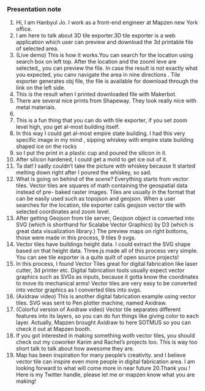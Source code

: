 ### Presentation note

1. Hi, I am Hanbyul Jo. I work as a front-end engineer at Mapzen new York office.
2. I am here to talk about 3D tile exporter.3D tile exporter is a web application which user can preview and download the 3d printable file of selected area.
3. (Live demo) This is how it works.You can search for the location using search box on left top. After the location and the zooml leve are selected,, you can preview the file. In case the result is not exactly what you expected, you canv navigate the area in nine directions . Tile exporter generates obj file, the file is available for download through the link on the left side.
4. This is the result when I printed downloaded file with Makerbot.
5. There are several nice prints from Shapeway. They look really nice with metal materials.
6.
7. This is a fun thing that you can do with tile exporter, if you set zoom level high, you get al-most building itself.
8. In this way I could get al-most empire state building. I had this very specific image in my mind , sipping whiskey with empire state building shaped ice on the  rocks
9. so I put the print in a plastic cup and poured the silicon in it.
10. After silicon hardened, I could get a mold to get ice out of it.
11. Ta dat! I sadly couldn’t take the picture with whiskey because It started melting down right after I poured the whiskey, so sad.
12. What is going on behind of the scene? Everything starts from vector tiles. Vector tiles are squares of math containing the geospatial data instead of pre- baked raster images. Tiles are usually in the format that can be easily used such as topojson and geojson. When a user searches for the location, tile exporter calls geojson vector tile with selected coordinates and zoom level.
13. After getting Geojson from tile server,  Geojson object is converted into SVG (which is shorthand for Scalabe Vector Graphics) by D3 (which is great data visualization library.) The preview maps on right bottoms, those were made in this process, 9 tiles 9 svgs.
14.  Vector tiles have buildings height data. I could  extract the SVG shape based on that height data. Three.js made all of this process very simple. You can see tile exporter is a quite quilt of open source projects!
15. In this process, I found Vector Tiles great for digital fabrication like laser cutter, 3d printer etc. Digital fabrication tools usually expect vector graphics such as SVGs as inputs, because it gotta know the coordinates to move its mechanical arms! Vector tiles are very easy to be converted into vector graphics as I converted tiles into svgs.
16. (Axidraw video) This is another digital fabrication example using vector tiles. SVG was sent to Pen plotter machine, named Axidraw.
17. (Colorful version of Axidraw video)  Vector tile separates different features into its layers, so you can do fun things like giving color to each layer. Actually, Mapzen brought Axidraw to here SOTMUS so you can check it out at Mapzen booth.
18. If you got interested in making something woth vector tiles, you should check out my coworker Karim and Rachel’s projects too. This is way too short talk to talk about how awesome they are.
19. Map has been inspiration for many people’s creativity. and I believe vector tile can inspire even more people in digital fabrication area. I am looking forward to what will come more in near future
20.Thank you ! Here is my Twitter handle, please let me or mapzen know what you are making!